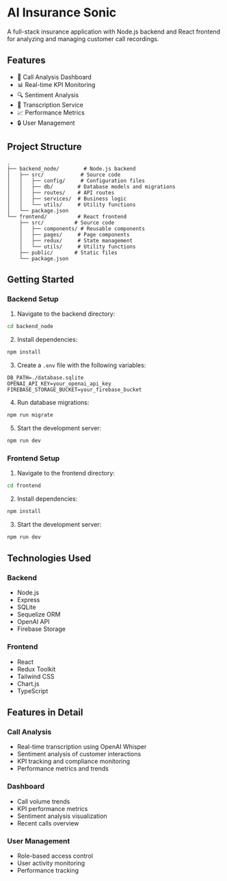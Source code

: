 # AI Insurance Sonic

A full-stack insurance application with Node.js backend and React frontend for analyzing and managing customer call recordings.

## Features

- 🎯 Call Analysis Dashboard
- 📊 Real-time KPI Monitoring
- 🔍 Sentiment Analysis
- 📝 Transcription Service
- 📈 Performance Metrics
- 🔒 User Management

## Project Structure

```
.
├── backend_node/        # Node.js backend
│   ├── src/            # Source code
│   │   ├── config/     # Configuration files
│   │   ├── db/        # Database models and migrations
│   │   ├── routes/    # API routes
│   │   ├── services/  # Business logic
│   │   └── utils/     # Utility functions
│   └── package.json
└── frontend/          # React frontend
    ├── src/          # Source code
    │   ├── components/ # Reusable components
    │   ├── pages/     # Page components
    │   ├── redux/     # State management
    │   └── utils/     # Utility functions
    ├── public/       # Static files
    └── package.json
```

## Getting Started

### Backend Setup

1. Navigate to the backend directory:
```bash
cd backend_node
```

2. Install dependencies:
```bash
npm install
```

3. Create a `.env` file with the following variables:
```env
DB_PATH=./database.sqlite
OPENAI_API_KEY=your_openai_api_key
FIREBASE_STORAGE_BUCKET=your_firebase_bucket
```

4. Run database migrations:
```bash
npm run migrate
```

5. Start the development server:
```bash
npm run dev
```

### Frontend Setup

1. Navigate to the frontend directory:
```bash
cd frontend
```

2. Install dependencies:
```bash
npm install
```

3. Start the development server:
```bash
npm run dev
```


## Technologies Used

### Backend
- Node.js
- Express
- SQLite
- Sequelize ORM
- OpenAI API
- Firebase Storage

### Frontend
- React
- Redux Toolkit
- Tailwind CSS
- Chart.js
- TypeScript

## Features in Detail

### Call Analysis
- Real-time transcription using OpenAI Whisper
- Sentiment analysis of customer interactions
- KPI tracking and compliance monitoring
- Performance metrics and trends

### Dashboard
- Call volume trends
- KPI performance metrics
- Sentiment analysis visualization
- Recent calls overview

### User Management
- Role-based access control
- User activity monitoring
- Performance tracking 